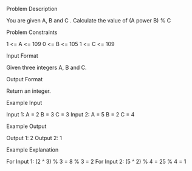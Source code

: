 Problem Description

You are given A, B and C .
Calculate the value of (A power B) % C


Problem Constraints

1 <= A <= 109
0 <= B <= 105
1 <= C <= 109


Input Format

Given three integers A, B and C.


Output Format

Return an integer.


Example Input

Input 1:
A = 2
B = 3
C = 3
Input 2:
A = 5
B = 2
C = 4


Example Output

Output 1:
2
Output 2:
1


Example Explanation

For Input 1:
(2 ^ 3) % 3 = 8 % 3 = 2
For Input 2:
(5 ^ 2) % 4 = 25 % 4 = 1